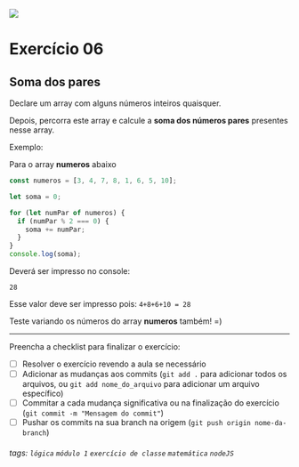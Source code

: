 ![](https://i.imgur.com/xG74tOh.png)

# Exercício 06

## Soma dos pares

Declare um array com alguns números inteiros quaisquer.

Depois, percorra este array e calcule a **soma dos números pares** presentes nesse array.

Exemplo:

Para o array **numeros** abaixo

```javascript
const numeros = [3, 4, 7, 8, 1, 6, 5, 10];

let soma = 0;

for (let numPar of numeros) {
  if (numPar % 2 === 0) {
    soma += numPar;
  }
}
console.log(soma);
```

Deverá ser impresso no console:

```
28
```

Esse valor deve ser impresso pois: `4+8+6+10 = 28`

Teste variando os números do array **numeros** também! =)

---

Preencha a checklist para finalizar o exercício:

- [ ] Resolver o exercício revendo a aula se necessário
- [ ] Adicionar as mudanças aos commits (`git add .` para adicionar todos os arquivos, ou `git add nome_do_arquivo` para adicionar um arquivo específico)
- [ ] Commitar a cada mudança significativa ou na finalização do exercício (`git commit -m "Mensagem do commit"`)
- [ ] Pushar os commits na sua branch na origem (`git push origin nome-da-branch`)

###### tags: `lógica` `módulo 1` `exercício de classe` `matemática` `nodeJS`
